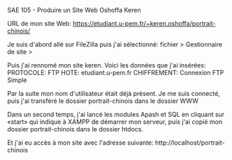 SAE 105 - Produire un Site Web
Oshoffa Keren


URL de mon site Web:
https://etudiant.u-pem.fr/~keren.oshoffa/portrait-chinois/

Je suis d'abord allé sur FileZilla puis j'ai sélectionné:
fichier > Gestionnaire de site >

Puis j'ai rennomé mon site keren.
Voici les données que j'ai insérées:
PROTOCOLE: FTP
HOTE: etudiant.u-pem.fr
CHIFFREMENT: Connexion FTP Simple

Par la suite mon nom d'utilisateur était déjà présent. Je me suis connecté, puis j'ai transféré le dossier portrait-chinois dans le dossier WWW


Dans un second temps, j'ai lancé les modules Apash et SQL en cliquant sur «start» qui indique à XAMPP de démarrer mon serveur, puis j'ai copié mon dossier portrait-chinois dans le dossier htdocs.

Et j'ai eu accès à mon site avec l'adresse suivante:
http://localhost/portrait-chinois